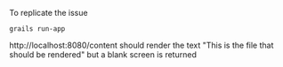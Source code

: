 To replicate the issue

```
grails run-app
```

http://localhost:8080/content should render the text "This is the file that should be rendered" but a blank screen is returned
